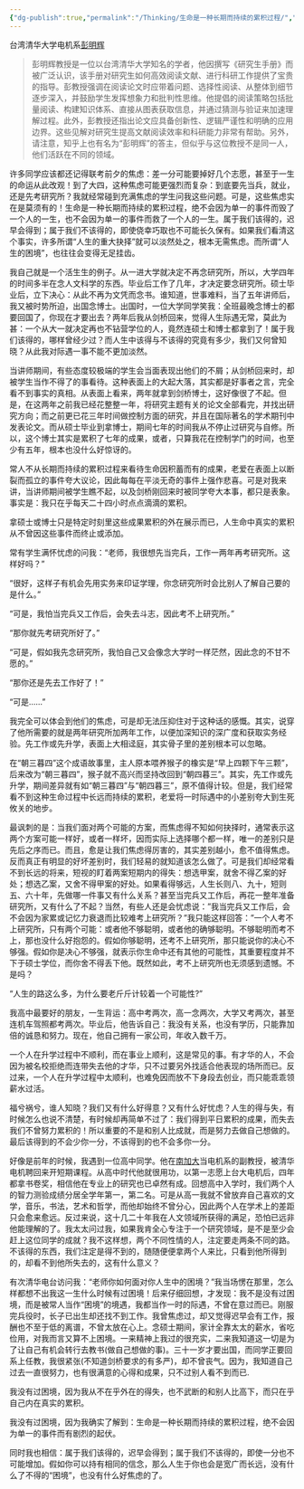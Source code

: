 ```yaml
---
{"dg-publish":true,"permalink":"/Thinking/生命是一种长期而持续的累积过程/","noteIcon":"","created":"2024-09-13T10:20:07.278+08:00"}
---
```



台湾清华大学电机系[彭明辉](https://zhida.zhihu.com/search?q=%E5%BD%AD%E6%98%8E%E8%BE%89&zhida_source=entity&is_preview=1)
> 彭明辉教授是一位以台湾清华大学知名的学者，他因撰写《研究生手册》而被广泛认识，该手册对研究生如何高效阅读文献、进行科研工作提供了宝贵的指导。彭教授强调在阅读论文时应带着问题、选择性阅读、从整体到细节逐步深入，并鼓励学生发挥想象力和批判性思维。他提倡的阅读策略包括批量阅读、构建知识体系、直接从图表获取信息，并通过猜测与验证来加速理解过程。此外，彭教授还指出论文应具备创新性、逻辑严谨性和明确的应用边界。这些见解对研究生提高文献阅读效率和科研能力非常有帮助。另外，请注意，知乎上也有名为“彭明辉”的答主，但似乎与这位教授不是同一人，他们活跃在不同的领域。
  

许多同学应该都还记得联考前夕的焦虑：差一分可能要掉好几个志愿，甚至于一生的命运从此改观！到了大四，这种焦虑可能更强烈而复杂：到底要先当兵，就业，还是先考研究所？我就经常碰到充满焦虑的学生问我这些问题。可是，这些焦虑实在是莫须有的！生命是一种长期而持续的累积过程，绝不会因为单一的事件而毁了一个人的一生，也不会因为单一的事件而救了一个人的一生。属于我们该得的，迟早会得到；属于我们不该得的，即使侥幸巧取也不可能长久保有。如果我们看清这个事实，许多所谓“人生的重大抉择”就可以淡然处之，根本无需焦虑。而所谓“人生的困境”，也往往会变得无足挂齿。

我自己就是一个活生生的例子。从一进大学就决定不再念研究所，所以，大学四年的时间多半在念人文科学的东西。毕业后工作了几年，才决定要念研究所。硕士毕业后，立下决心：从此不再为文凭而念书。谁知道，世事难料，当了五年讲师后，我又被时势所迫，出国念博士。出国时，一位大学同学笑我：全班最晚念博士的都要回国了，你现在才要出去？两年后我从剑桥回来，觉得人生际遇无常，莫此为甚：一个从大一就决定再也不钻营学位的人，竟然连硕士和博士都拿到了！属于我们该得的，哪样曾经少过？而人生中该得与不该得的究竟有多少，我们又何曾知晓？从此我对际遇一事不能不更加淡然。

  

当讲师期间，有些态度较极端的学生会当面表现出他们的不屑；从剑桥回来时，却被学生当作不得了的事看待。这种表面上的大起大落，其实都是好事者之言，完全看不到事实的真相。从表面上看来，两年就拿到剑桥博士，这好像很了不起。但是，在这两年之前我已经花整整一年，将研究主题有关的论文全部看完，并找出研究方向；而之前更已花三年时间做控制方面的研究，并且在国际著名的学术期刊中发表论文。而从硕士毕业到拿博士，期间七年的时间我从不停止过研究与自修。所以，这个博士其实是累积了七年的成果，或者，只算我花在控制学门的时间，也至少有五年，根本也没什么好惊讶的。

常人不从长期而持续的累积过程来看待生命因积蓄而有的成果，老爱在表面上以断裂而孤立的事件夸大议论，因此每每在平淡无奇的事件上强作悲喜。可是对我来讲，当讲师期间被学生瞧不起，以及剑桥刚回来时被同学夸大本事，都只是表象。事实是：我只在乎每天二十四小时点点滴滴的累积。

拿硕士或博士只是特定时刻里这些成果累积的外在展示而已，人生命中真实的累积从不曾因这些事件而终止或添加。

  

  

常有学生满怀忧虑的问我：“老师，我很想先当完兵，工作一两年再考研究所。这样好吗？”

“很好，这样子有机会先用实务来印证学理，你念研究所时会比别人了解自己要的是什么。”

“可是，我怕当完兵又工作后，会失去斗志，因此考不上研究所。”

“那你就先考研究所好了。”

“可是，假如我先念研究所，我怕自己又会像念大学时一样茫然，因此念的不甘不愿的。”

“那你还是先去工作好了！”

“可是......”

我完全可以体会到他们的焦虑，可是却无法压抑住对于这种话的感慨。其实，说穿了他所需要的就是两年研究所加两年工作，以便加深知识的深广度和获取实务经验。先工作或先升学，表面上大相迳庭，其实骨子里的差别根本可以忽略。

在“朝三暮四”这个成语故事里，主人原本喂养猴子的橡实是“早上四颗下午三颗”，后来改为“朝三暮四”，猴子就不高兴而坚持改回到“朝四暮三”。其实，先工作或先升学，期间差异就有如“朝三暮四”与“朝四暮三”，原不值得计较。但是，我们经常看不到这种生命过程中长远而持续的累积，老爱将一时际遇中的小差别夸大到生死攸关的地步。

最讽刺的是：当我们面对两个可能的方案，而焦虑得不知如何抉择时，通常表示这两个方案可能一样好，或者一样坏，因而实际上选择哪个都一样，唯一的差别只是先后之序而已。而且，愈是让我们焦虑得厉害的，其实差别越小，愈不值得焦虑。反而真正有明显的好坏差别时，我们轻易的就知道该怎么做了。可是我们却经常看不到长远的将来，短视的盯着两案短期内的得失：想选甲案，就舍不得乙案的好处；想选乙案，又舍不得甲案的好处。如果看得够远，人生长则八、九十，短则五、六十年，先做哪一件事又有什么关系？甚至当完兵又工作后，再花一整年准备研究所，又有什么了不起？当然，有些人还是会忧虑说：”我当完兵又工作后，会不会因为家累或记忆力衰退而比较难考上研究所？”我只能这样回答：”一个人考不上研究所，只有两个可能：或者他不够聪明，或者他的确够聪明。不够聪明而考不上，那也没什么好抱怨的。假如你够聪明，还考不上研究所，那只能说你的决心不够强。假如你是决心不够强，就表示你生命中还有其他的可能性，其重要程度并不下于硕士学位，而你舍不得丢下他。既然如此，考不上研究所也无须感到遗憾。不是吗？

“人生的路这么多，为什么要老斤斤计较着一个可能性?”

  

  

我高中最要好的朋友，一生背运：高中考两次，高一念两次，大学又考两次，甚至连机车驾照都考两次。毕业后，他告诉自己：我没有关系，也没有学历，只能靠加倍的诚恳和努力。现在，他自己拥有一家公司，年收入数千万。

一个人在升学过程中不顺利，而在事业上顺利，这是常见的事。有才华的人，不会因为被名校拒绝而连带失去他的才华，只不过要另外找适合他表现的场所而已。反过来，一个人在升学过程中太顺利，也难免因而放不下身段去创业，而只能乖乖领薪水过活。

  

福兮祸兮，谁人知晓？我们又有什么好得意？又有什么好忧虑？人生的得与失，有时候怎么也说不清楚，有时候却再简单不过了：我们得到平日累积的成果，而失去我们不曾努力累积的！所以重要的不是和别人比成就，而是努力去做自己想做的。最后该得到的不会少你一分，不该得到的也不会多你一分。

好像是前年的时候，我遇到一位高中同学。他在[南加大](https://zhida.zhihu.com/search?q=%E5%8D%97%E5%8A%A0%E5%A4%A7&zhida_source=entity&is_preview=1)当电机系的副教授，被清华电机聘回来开短期课程。从高中时代他就很用功，以第一志愿上台大电机后，四年都拿书卷奖，相信他在专业上的研究也已卓然有成。回想高中入学时，我们两个人的智力测验成绩分居全学年第一，第二名。可是从高一我就不曾放弃自己喜欢的文学，音乐，书法，艺术和哲学，而他却始终不曾分心，因此两个人在学术上的差距只会愈来愈远。反过来说，这十几二十年我在人文领域所获得的满足，恐怕已远非他能理解的了。我太太问过我，如果我肯全心专注于一个研究领域，是不是至少会赶上这位同学的成就？我不这样想，两个不同性情的人，注定要走两条不同的路。不该得的东西，我们注定是得不到的，随随便便拿两个人来比，只看到他所得到的，却看不到他所失去的，这有什么意义？

有次清华电台访问我：“老师你如何面对你人生中的困境？”我当场愣在那里，怎么样都想不出我这一生什么时候有过困境！后来仔细回想，才发现：我不是没有过困境，而是被常人当作“困境”的境遇，我都当作一时的际遇，不曾在意过而已。刚服完兵役时，长子已出生却还找不到工作。我曾焦虑过，却又觉得迟早会有工作，报酬也不至于低的离谱，不曾太放在心上。念硕士期间，家计全靠太太的薪水，省吃俭用，对我而言又算不上困境。一来精神上我过的很充实，二来我知道这一切是为了让自己有机会转行去教书(做自己想做的事)。三十一岁才要出国，而同学正要回系上任教，我很紧张(不知道剑桥要求的有多严)，却不曾丧气。因为，我知道自己过去一直很努力，也有很满意的心得和成果，只不过别人看不到而已.

我没有过困境，因为我从不在乎外在的得失，也不武断的和别人比高下，而只在乎自己内在真实的累积。

我没有过困境，因为我确实了解到：生命是一种长期而持续的累积过程，绝不会因为单一的事件而有剧烈的起伏。

同时我也相信：属于我们该得的，迟早会得到；属于我们不该得的，即使一分也不可能增加。假如你可以持有相同的信念，那么人生于你也会是宽广而长远，没有什么了不得的“困境”，也没有什么好焦虑的了。